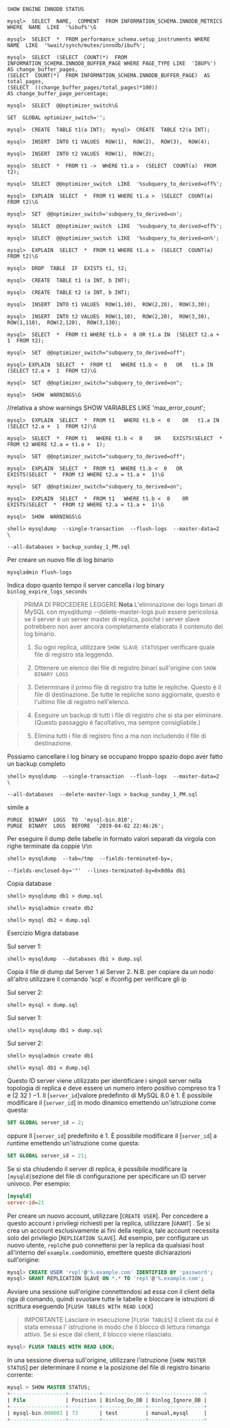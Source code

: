 ```
SHOW ENGINE INNODB STATUS
```


```
mysql>  SELECT  NAME,  COMMENT  FROM INFORMATION_SCHEMA.INNODB_METRICS WHERE  NAME  LIKE  '%ibuf%'\G
```


```
mysql>  SELECT  *  FROM performance_schema.setup_instruments WHERE  NAME  LIKE  '%wait/synch/mutex/innodb/ibuf%';
```

```
mysql>  SELECT  (SELECT  COUNT(*)  FROM INFORMATION_SCHEMA.INNODB_BUFFER_PAGE WHERE PAGE_TYPE LIKE  'IBUF%')  AS change_buffer_pages, 
(SELECT  COUNT(*)  FROM INFORMATION_SCHEMA.INNODB_BUFFER_PAGE)  AS total_pages,
(SELECT  ((change_buffer_pages/total_pages)*100))
AS change_buffer_page_percentage;
```
```
mysql>  SELECT  @@optimizer_switch\G
```
```
SET  GLOBAL optimizer_switch='';
```

```
mysql>  CREATE  TABLE t1(a INT);  mysql>  CREATE  TABLE t2(a INT);  
```

```
mysql>  INSERT  INTO t1 VALUES  ROW(1),  ROW(2),  ROW(3),  ROW(4);  
```

```
mysql>  INSERT  INTO t2 VALUES  ROW(1),  ROW(2);  
```
```
mysql>  SELECT  *  FROM t1 ->  WHERE t1.a >  (SELECT  COUNT(a)  FROM t2);
```
```
mysql>  SELECT  @@optimizer_switch  LIKE  '%subquery_to_derived=off%';
```
```
mysql>  EXPLAIN  SELECT  *  FROM t1 WHERE t1.a >  (SELECT  COUNT(a)  FROM t2)\G
```
```
mysql>  SET  @@optimizer_switch='subquery_to_derived=on';
```
```
mysql>  SELECT  @@optimizer_switch  LIKE  '%subquery_to_derived=off%';
```
```
mysql>  SELECT  @@optimizer_switch  LIKE  '%subquery_to_derived=on%';
```
```
mysql>  EXPLAIN  SELECT  *  FROM t1 WHERE t1.a >  (SELECT  COUNT(a)  FROM t2)\G
```


```
mysql>  DROP  TABLE  IF  EXISTS t1, t2;
```
```
mysql>  CREATE  TABLE t1 (a INT, b INT);  
```
```
mysql>  CREATE  TABLE t2 (a INT, b INT);  
```
```
mysql>  INSERT  INTO t1 VALUES  ROW(1,10),  ROW(2,20),  ROW(3,30);  
```
```
mysql>  INSERT  INTO t2 VALUES  ROW(1,10),  ROW(2,20),  ROW(3,30),  ROW(1,110),  ROW(2,120),  ROW(3,130);
```

```
mysql>  SELECT  *  FROM t1 WHERE t1.b <  0 OR t1.a IN  (SELECT t2.a +  1  FROM t2);
```
```
mysql>  SET  @@optimizer_switch="subquery_to_derived=off";
```
```
mysql> EXPLAIN  SELECT  *  FROM t1   WHERE t1.b <  0   OR   t1.a IN  (SELECT t2.a +  1  FROM t2)\G
```

```
mysql>  SET  @@optimizer_switch="subquery_to_derived=on";
```

```
mysql>  SHOW  WARNINGS\G
```
//relativa a show warnings SHOW  VARIABLES  LIKE  'max_error_count';
```
mysql>  EXPLAIN  SELECT  *  FROM t1   WHERE t1.b <  0    OR   t1.a IN  (SELECT t2.a +  1  FROM t2)\G
```
```
mysql>  SELECT  *  FROM t1   WHERE t1.b <  0    OR    EXISTS(SELECT  *  FROM t2 WHERE t2.a = t1.a +  1);
```
```
mysql>  SET  @@optimizer_switch="subquery_to_derived=off";
```
```
mysql>  EXPLAIN  SELECT  *  FROM t1  WHERE t1.b <  0   OR  EXISTS(SELECT  *  FROM t2 WHERE t2.a = t1.a +  1)\G
```
```
mysql>  SET  @@optimizer_switch="subquery_to_derived=on";
```
```
mysql>  EXPLAIN  SELECT  *  FROM t1   WHERE t1.b <  0    OR    EXISTS(SELECT  *  FROM t2 WHERE t2.a = t1.a +  1)\G
```
```
mysql>  SHOW  WARNINGS\G
```


```
shell> mysqldump  --single-transaction  --flush-logs  --master-data=2 \

--all-databases > backup_sunday_1_PM.sql
```
Per creare un nuovo file di log binario 
```
mysqladmin flush-logs
```
Indica dopo quanto tempo il server cancella i log binary
`binlog_expire_logs_seconds`


>PRIMA DI PROCEDERE LEGGERE
>**Nota** L'eliminazione dei logs binari di MySQL con mysqldump --delete-master-logs può essere pericolosa se il server è un server master di replica, poiché i server slave potrebbero non aver ancora completamente elaborato il contenuto del log binario. 
>1.  Su ogni replica, utilizzare `SHOW SLAVE STATUS`per verificare quale file di registro sta leggendo.
    
>2.  Ottenere un elenco dei file di registro binari sull'origine con `SHOW BINARY LOGS`
    
>3.  Determinare il primo file di registro tra tutte le repliche. Questo è il file di destinazione. Se tutte le repliche sono aggiornate, questo è l'ultimo file di registro nell'elenco.
    
>4.  Eseguire un backup di tutti i file di registro che si sta per eliminare. (Questo passaggio è facoltativo, ma sempre consigliabile.)
    
>5.  Elimina tutti i file di registro fino a ma non includendo il file di destinazione.

Possiamo cancellare i log binary se occupano troppo spazio dopo aver fatto un
backup completo
```
shell> mysqldump  --single-transaction  --flush-logs  --master-data=2 \

--all-databases  --delete-master-logs > backup_sunday_1_PM.sql
```
simile a 
```
PURGE  BINARY  LOGS  TO  'mysql-bin.010';  
PURGE  BINARY  LOGS  BEFORE  '2019-04-02 22:46:26';
```


Per eseguire il dump delle tabelle in formato valori separati da virgola con righe terminate da coppie \r\n
```
shell> mysqldump  --tab=/tmp  --fields-terminated-by=,

--fields-enclosed-by='"'  --lines-terminated-by=0x0d0a db1
```
Copia database
```
shell> mysqldump db1 > dump.sql

shell> mysqladmin create db2

shell> mysql db2 < dump.sql
```

Esercizio
Migra database



Sul server 1:
```
shell> mysqldump  --databases db1 > dump.sql
```
  

Copia il file di dump dal Server 1 al Server 2.
N.B. per copiare da un nodo all'altro utilizzare il comando 'scp' e ifconfig per verificare gli ip

Sul server 2:
```
shell> mysql < dump.sql
```

Sul server 1:
```
shell> mysqldump db1 > dump.sql
```
  

Sul server 2:
```
shell> mysqladmin create db1

shell> mysql db1 < dump.sql
```





Questo ID server viene utilizzato per identificare i singoli server nella topologia di replica e deve essere un numero intero positivo compreso tra 1 e (2 32 ) −1. Il [`server_id`]valore predefinito di MySQL 8.0 è 1. È possibile modificare il [`server_id`] in modo dinamico emettendo un'istruzione come questa:






```sql
SET GLOBAL server_id = 2;
```
oppure
Il [`server_id`] predefinito è 1. È possibile modificare il [`server_id`] a runtime emettendo un'istruzione come questa:

```sql
SET GLOBAL server_id = 21;
```

Se si sta chiudendo il server di replica, è possibile modificare la `[mysqld]`sezione del file di configurazione per specificare un ID server univoco. Per esempio:

```ini
[mysqld]
server-id=21
```

Per creare un nuovo account, utilizzare [`CREATE USER`]. Per concedere a questo account i privilegi richiesti per la replica, utilizzare [`GRANT`] . Se si crea un account esclusivamente ai fini della replica, tale account necessita solo del privilegio [`REPLICATION SLAVE`]. Ad esempio, per configurare un nuovo utente, `repl`che può connettersi per la replica da qualsiasi host all'interno del `example.com`dominio, emettere queste dichiarazioni sull'origine:

```sql
mysql> CREATE USER 'repl'@'%.example.com' IDENTIFIED BY 'password';
mysql> GRANT REPLICATION SLAVE ON *.* TO 'repl'@'%.example.com';
```

Avviare una sessione sull'origine connettendosi ad essa con il client della riga di comando, quindi svuotare tutte le tabelle e bloccare le istruzioni di scrittura eseguendo [`FLUSH TABLES WITH READ LOCK`]





>IMPORTANTE
>Lasciare in esecuzione [`FLUSH TABLES`] il client da cui è stata emessa l' istruzione in modo che il blocco di lettura rimanga attivo. Se si esce dal client, il blocco viene rilasciato.
```sql
mysql> FLUSH TABLES WITH READ LOCK;
```


In una sessione diversa sull'origine, utilizzare l'istruzione [`SHOW MASTER STATUS`] per determinare il nome e la posizione del file di registro binario corrente:

```sql
mysql > SHOW MASTER STATUS;
+------------------+----------+--------------+------------------+
| File             | Position | Binlog_Do_DB | Binlog_Ignore_DB |
+------------------+----------+--------------+------------------+
| mysql-bin.000003 | 73       | test         | manual,mysql     |
+------------------+----------+--------------+------------------+
```
